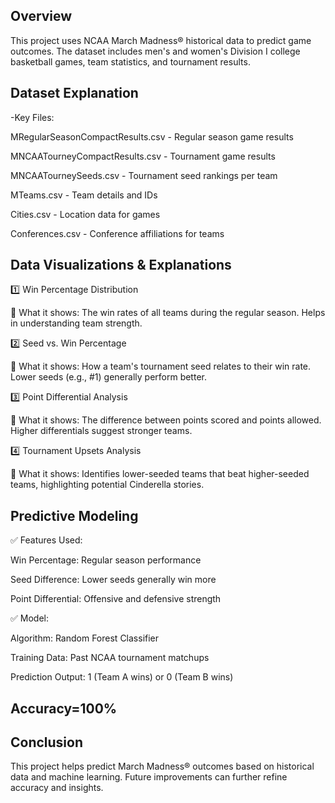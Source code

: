 ## Overview

This project uses NCAA March Madness® historical data to predict game outcomes. The dataset includes men's and women's Division I college basketball games, team statistics, and tournament results.

## Dataset Explanation

-Key Files:

MRegularSeasonCompactResults.csv - Regular season game results

MNCAATourneyCompactResults.csv - Tournament game results

MNCAATourneySeeds.csv - Tournament seed rankings per team

MTeams.csv - Team details and IDs

Cities.csv - Location data for games

Conferences.csv - Conference affiliations for teams

## Data Visualizations & Explanations

1️⃣ Win Percentage Distribution

📌 What it shows: The win rates of all teams during the regular season. Helps in understanding team strength.

2️⃣ Seed vs. Win Percentage

📌 What it shows: How a team's tournament seed relates to their win rate. Lower seeds (e.g., #1) generally perform better.

3️⃣ Point Differential Analysis

📌 What it shows: The difference between points scored and points allowed. Higher differentials suggest stronger teams.

4️⃣ Tournament Upsets Analysis

📌 What it shows: Identifies lower-seeded teams that beat higher-seeded teams, highlighting potential Cinderella stories.


## Predictive Modeling

✅ Features Used:

Win Percentage: Regular season performance

Seed Difference: Lower seeds generally win more

Point Differential: Offensive and defensive strength

✅ Model:

Algorithm: Random Forest Classifier

Training Data: Past NCAA tournament matchups

Prediction Output: 1 (Team A wins) or 0 (Team B wins)
## Accuracy=100%

## Conclusion

This project helps predict March Madness® outcomes based on historical data and machine learning. Future improvements can further refine accuracy and insights.
